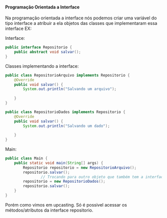 #### Programação Orientada a Interface

Na programação orientada a interface nós podemos criar uma variável do tipo interface a atribuir a ela objetos das classes que implementaram essa interface EX:

Interface:

```java
public interface Repositorio {
    public abstract void salvar();
}
```

Classes implementando a interface:

```java
public class RepositorioArquivo implements Repositorio {
    @Override
    public void salvar() {
        System.out.println("Salvando um arquivo");
        
    }
}

public class RepositorioDados implements Repositorio {
    @Override
    public void salvar() {
        System.out.println("Salvando um dado");
        
    }
}
```

Main:

```java
public class Main {
    public static void main(String[] args) {
        Repositorio repositorio = new RepositorioArquivo();
        repositorio.salvar();
				// Trocando para outro objeto que também tem a interface implementada
        repositorio = new RepositorioDados();
        repositorio.salvar();
    }
}
```

Porém como vimos em upcasting. Só é possivel acessar os métodos/atributos da interface repositorio.